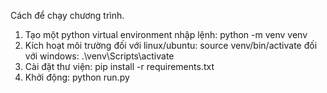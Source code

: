 Cách để chạy chương trình.

1. Tạo một python virtual environment
   nhập lệnh: python -m venv venv
2. Kích hoạt môi trường
   đối với linux/ubuntu: source venv/bin/activate
   đối với windows: .\venv\Scripts\activate
3. Cài đặt thư viện:
   pip install -r requirements.txt
4. Khởi động:
   python run.py
